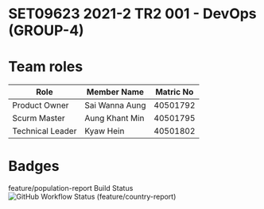 <h1>SET09623 2021-2 TR2 001 - DevOps (GROUP-4)</h1> 

# Team roles

| Role       | Member Name    | Matric No |
|------------------|----------------|----------------------|
| Product Owner    | Sai Wanna Aung | 40501792             |
| Scurm Master     | Aung Khant Min | 40501795             |
| Technical Leader | Kyaw Hein      | 40501802             |

# Badges

feature/population-report Build Status ![GitHub Workflow Status (feature/country-report)](https://img.shields.io/github/workflow/status/SaiWunnaAung/group4/A%20workflow%20for%20my%20Group4%20App/feature/population-report)
